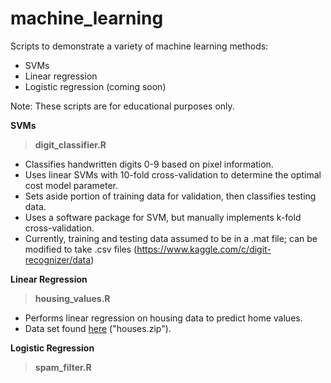 # machine_learning
Scripts to demonstrate a variety of machine learning methods:
  - SVMs
  - Linear regression 
  - Logistic regression (coming soon)

Note:  These scripts are for educational purposes only.

**SVMs**
> **digit_classifier.R**

- Classifies handwritten digits 0-9 based on pixel information.
- Uses linear SVMs with 10-fold cross-validation to determine the optimal cost model parameter. 
- Sets aside portion of training data for validation, then classifies testing data.
- Uses a software package for SVM, but manually implements k-fold cross-validation.
- Currently, training and testing data assumed to be in a .mat file; can be modified to take .csv files (https://www.kaggle.com/c/digit-recognizer/data)

**Linear Regression**  
> **housing_values.R**

- Performs linear regression on housing data to predict home values.
- Data set found [here](http://lib.stat.cmu.edu/datasets/) ("houses.zip").


**Logistic Regression**
> **spam_filter.R**
